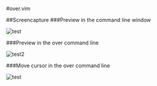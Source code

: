 #over.vim

##Screencapture
###Preview in the command line window

![test](https://f.cloud.github.com/assets/214488/1461854/922bd38c-44d1-11e3-9ca4-eb3902be19f7.gif)


###Preview in the over command line

![test2](https://f.cloud.github.com/assets/214488/1474353/83826f7e-462c-11e3-8836-90b03a4f10b6.gif)


###Move cursor in the over command line

![test](https://f.cloud.github.com/assets/214488/1490845/da05d670-479d-11e3-93d6-e8b9214df405.gif)

